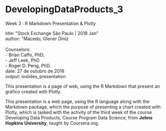 # DevelopingDataProducts_3
Week 3 : R Markdown Presentation &amp; Plotly

title: "Stock Exchange São Paulo | 2018 Jan" </BR>
author: "Macedo, Glener Diniz </BR> </BR>
Counselors: </BR>
        - Brian Caffo, PhD; </BR>
        - Jeff Leek, PhD </BR>
        - Roger D. Peng, PhD. </BR>
date: 
27 de outubro de 2018</BR>
output: ioslides_presentation

This presentation is a page of web, using the R Markdown that present an gráfico created with Plotly.

This presentation is a web page, using the R language along with the Markdown package, which the purpose of presenting a chart created with Plotly, which is tasked with the activity of the third week of the course Developing Data Products, Course Program Data Science, from <b>Johns Hopkins University</b>, taught by Coursera.org.
